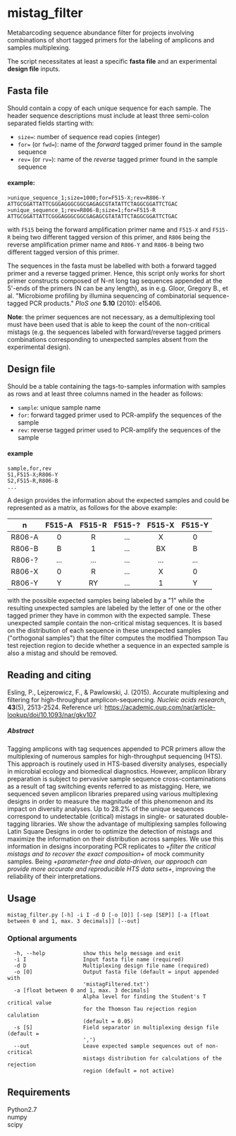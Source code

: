 # mistag_filter

Metabarcoding sequence abundance filter for projects involving combinations of short tagged primers for the labeling of amplicons and samples multiplexing.

The script necessitates at least a specific **fasta file** and an experimental **design file** inputs.

## Fasta file
Should contain a copy of each unique sequence for each sample. The header sequence descriptions must include at least three semi-colon separated fields starting with:
* ```size=```: number of sequence read copies (integer)
* ```for=``` (or ```fwd=```): name of the *forward* tagged primer found in the sample sequence
* ```rev=``` (or ```rv=```): name of the *reverse* tagged primer found in the sample sequence

#### example:
```
>unique_sequence_1;size=1000;for=F515-X;rev=R806-Y
ATTGCGGATTATTCGGGAGGGCGGCGAGAGCGTATATTCTAGGCGGATTCTGAC
>unique_sequence_1;rev=R806-B;size=1;for=F515-R
ATTGCGGATTATTCGGGAGGGCGGCGAGAGCGTATATTCTAGGCGGATTCTGAC
```
with ```F515``` being the forward amplification primer name and ```F515-X``` and ```F515-R``` being two different tagged version of this primer, and ```R806``` being the reverse amplification primer name and ```R806-Y``` and ```R806-B``` being two different tagged version of this primer.

The sequences in the fasta must be labelled with both a forward tagged primer and a reverse tagged primer. Hence, this script only works for short primer constructs composed of N-nt long tag sequences appended at the 5'-ends of the primers (N can be any length), as in e.g. Gloor, Gregory B., et al. "Microbiome profiling by illumina sequencing of combinatorial sequence-tagged PCR products." _PloS one_ **5.10** (2010): e15406.

**Note**: the primer sequences are not necessary, as a demultiplexing tool must have been used that is able to keep the count of the non-critical mistags (e.g. the sequences labeled with forward/reverse tagged primers combinations corresponding to unexpected samples absent from the experimental design).

## Design file
Should be a table containing the tags-to-samples information with samples as rows and at least three columns named in the header as follows:
* ```sample```: unique sample name
* ```for```: forward tagged primer used to PCR-amplify the sequences of the sample
* ```rev```: reverse tagged primer used to PCR-amplify the sequences of the sample

#### example

```
sample,for,rev
S1,F515-X;R806-Y
S2,F515-R,R806-B
...
```
A design provides the information about the expected samples and could be represented as a matrix, as follows for the above example:

n | F515-A | F515-R | F515-? | F515-X | F515-Y
:---:|:---:|:---:|:---:|:---:|:---:
R806-A | 0 | R | ... | X | 0 
R806-B | B | 1 | ... | BX | B 
R806-? | ... | ... | ... | ... | ...
R806-X | 0 | R | ... | X | 0 
R806-Y | Y | RY | ... | 1 | Y

with the possible expected samples being labeled by a "1" while the resulting unexpected samples are labeled by the letter of one or the other tagged primer they have in common with the expected sample. These unexpected sample contain the non-critical mistag sequences. It is based on the distribution of each sequence in these unexpected samples ("orthogonal samples") that the filter computes the modified Thompson Tau test rejection region to decide whether a sequence in an expected sample is also a mistag and should be removed.

## Reading and citing
Esling, P., Lejzerowicz, F., & Pawlowski, J. (2015). Accurate multiplexing and filtering for high-throughput amplicon-sequencing. _Nucleic acids research_, **43**(5), 2513-2524.
Reference url: https://academic.oup.com/nar/article-lookup/doi/10.1093/nar/gkv107

##### Abstract
Tagging amplicons with tag sequences appended to PCR primers allow the multiplexing of numerous samples for high-throughput sequencing (HTS). This approach is routinely used in HTS-based diversity analyses, especially in microbial ecology and biomedical diagnostics. However, amplicon library preparation is subject to pervasive sample sequence cross-contaminations as a result of tag switching events referred to as mistagging. Here, we sequenced seven amplicon libraries prepared using various multiplexing designs in order to measure the magnitude of this phenomenon and its impact on diversity analyses. Up to 28.2% of the unique sequences correspond to undetectable (critical) mistags in single- or saturated double-tagging libraries. We show the advantage of multiplexing samples following Latin Square Designs in order to optimize the detection of mistags and maximize the information on their distribution across samples. We use this information in designs incorporating PCR replicates to *+filter the critical mistags and to recover the exact composition+* of mock community samples. Being *+parameter-free and data-driven, our approach can provide more accurate and reproducible HTS data sets+*, improving the reliability of their interpretations.

## Usage

```
mistag_filter.py [-h] -i I -d D [-o [O]] [-sep [SEP]] [-a [float between 0 and 1, max. 3 decimals]] [--out]
```

### Optional arguments

```
  -h, --help            show this help message and exit
  -i I                  Input fasta file name (required)
  -d D                  Multiplexing design file name (required)
  -o [O]                Output fasta file (default = input appended with
                        'mistagFiltered.txt')
  -a [float between 0 and 1, max. 3 decimals]
                        Alpha level for finding the Student's T critical value
                        for the Thomson Tau rejection region calulation
                        (default = 0.05)
  -s [S]                Field separator in multiplexing design file (default =
                        ',')
  --out                 Leave expected sample sequences out of non-critical
                        mistags distribution for calculations of the rejection
                        region (default = not active)
```

## Requirements
Python2.7<br />
numpy<br />
scipy<br />

